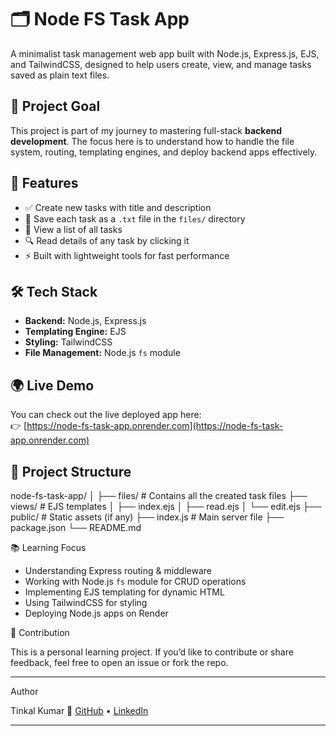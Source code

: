 # 🗂️ Node FS Task App

A minimalist task management web app built with Node.js, Express.js, EJS, and TailwindCSS, designed to help users create, view, and manage tasks saved as plain text files.

## 🌟 Project Goal

This project is part of my journey to mastering full-stack **backend development**. The focus here is to understand how to handle the file system, routing, templating engines, and deploy backend apps effectively.

## 🚀 Features

- ✅ Create new tasks with title and description
- 📝 Save each task as a `.txt` file in the `files/` directory
- 📄 View a list of all tasks
- 🔍 Read details of any task by clicking it
- ⚡ Built with lightweight tools for fast performance

## 🛠️ Tech Stack

- **Backend:** Node.js, Express.js
- **Templating Engine:** EJS
- **Styling:** TailwindCSS
- **File Management:** Node.js `fs` module

## 🌍 Live Demo

You can check out the live deployed app here:  
👉 [https://node-fs-task-app.onrender.com](https://node-fs-task-app.onrender.com)

## 📁 Project Structure

node-fs-task-app/ │ ├── files/ # Contains all the created task files ├── views/ # EJS templates │ ├── index.ejs │ ├── read.ejs │ └── edit.ejs ├── public/ # Static assets (if any) ├── index.js # Main server file ├── package.json └── README.md


 📚 Learning Focus

- Understanding Express routing & middleware
- Working with Node.js `fs` module for CRUD operations
- Implementing EJS templating for dynamic HTML
- Using TailwindCSS for styling
- Deploying Node.js apps on Render

 🙌 Contribution

This is a personal learning project. If you’d like to contribute or share feedback, feel free to open an issue or fork the repo.

---

  Author

Tinkal Kumar
🔗 [GitHub](https://github.com/MERNDevTinkal) • [LinkedIn](https://linkedin.com/in/tinkal-kumar-9b8013186)

---

